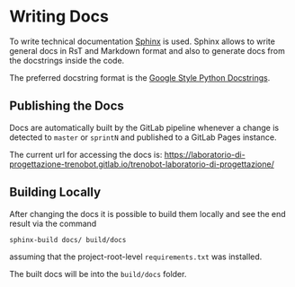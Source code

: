 # Writing Docs

To write technical documentation [Sphinx](https://www.sphinx-doc.org/en/master/) is used. Sphinx allows to write general docs in RsT and Markdown format and also to generate docs from the docstrings inside the code.

The preferred docstring format is the [Google Style Python Docstrings](https://sphinxcontrib-napoleon.readthedocs.io/en/latest/example_google.html).

## Publishing the Docs

Docs are automatically built by the GitLab pipeline whenever a change is detected to `master` or `sprintN` and published to a GitLab Pages instance.

The current url for accessing the docs is: https://laboratorio-di-progettazione-trenobot.gitlab.io/trenobot-laboratorio-di-progettazione/

## Building Locally


After changing the docs it is possible to build them locally and see the end result via the command

```sphinx-build docs/ build/docs```

assuming that the project-root-level `requirements.txt` was installed.

The built docs will be into the `build/docs` folder.



